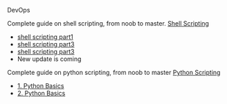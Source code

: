 DevOps

Complete guide on shell scripting, from noob to master.
[Shell Scripting](https://github.com/omermahgoub/DevOps/tree/master/shell-scripting)
* [shell scripting part1](https://github.com/omermahgoub/DevOps/blob/master/shell-scripting/shell-scripting-part1.md)
* [shell scripting part3](https://github.com/omermahgoub/DevOps/blob/master/shell-scripting/shell-scripting-part2.md)
* [shell scripting part3](https://github.com/omermahgoub/DevOps/blob/master/shell-scripting/shell-scripting-part3.md)
* New update is coming

Complete guide on python scripting, from noob to master
[Python Scripting](python/)
* [1. Python Basics](python/python_basics_part1.md)
* [2. Python Basics](python/python_basics_part2.md)
